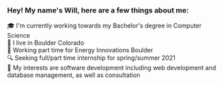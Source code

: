 ### Hey! My name's Will, here are a few things about me:

:mortar_board: I'm currently working towards my Bachelor's degree in Computer Science  
:round_pushpin: I live in Boulder Colorado  
:briefcase: Working part time for Energy Innovations Boulder  
:mag: Seeking full/part time internship for spring/summer 2021  
:dart: My interests are software development including web development and database management, as well as consultation
